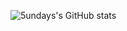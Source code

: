 ![5undays's GitHub stats](https://github-readme-stats.vercel.app/api?username=5undays&show_icons=true&theme=dracula)
